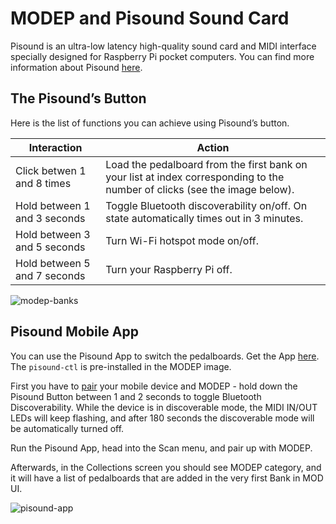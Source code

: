 # MODEP and Pisound Sound Card

Pisound is an ultra-low latency high-quality sound card and MIDI interface specially designed for Raspberry Pi pocket computers. You can find more information about Pisound [here](https://blokas.io/pisound).

## The Pisound’s Button

Here is the list of functions you can achieve using Pisound’s button.

| **Interaction**              | **Action**                                                                                                                 |
| ---------------------------- | -------------------------------------------------------------------------------------------------------------------------- |
| Click betwen 1 and 8 times   | Load the pedalboard from the first bank on your list at index corresponding to the number of clicks (see the image below). |
| Hold between 1 and 3 seconds | Toggle Bluetooth discoverability on/off. On state automatically times out in 3 minutes.                                    |
| Hold between 3 and 5 seconds | Turn Wi-Fi hotspot mode on/off.                                                                                            |
| Hold between 5 and 7 seconds | Turn your Raspberry Pi off.                                                                                                |



![modep-banks](https://raw.githubusercontent.com/wiki/BlokasLabs/pisound-docs/images/modep-banks.PNG)

## Pisound Mobile App

You can use the Pisound App to switch the pedalboards. Get the App [here](https://blokas.io/pisound/docs/Pisound-App/#android). The `pisound-ctl` is pre-installed in the MODEP image.

First you have to [pair](https://blokas.io/pisound/docs/Pisound-App/#connecting-to-the-raspberry-pi) your mobile device and MODEP - hold down the Pisound Button between 1 and 2 seconds to toggle Bluetooth Discoverability. While the device is in discoverable mode, the MIDI IN/OUT LEDs will keep flashing, and after 180 seconds the discoverable mode will be automatically turned off.

Run the Pisound App, head into the Scan menu, and pair up with MODEP.

Afterwards, in the Collections screen you should see MODEP category, and it will have a list of pedalboards that are added in the very first Bank in MOD UI.

![pisound-app](https://raw.githubusercontent.com/wiki/BlokasLabs/modep/images/modep-pisound-app2.png)